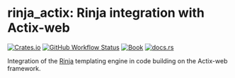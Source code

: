 # rinja_actix: Rinja integration with Actix-web

[![Crates.io](https://img.shields.io/crates/v/rinja_actix?logo=rust&style=flat-square&logoColor=white "Crates.io")](https://crates.io/crates/rinja_actix)
[![GitHub Workflow Status](https://img.shields.io/github/actions/workflow/status/rinja-rs/rinja/rust.yml?branch=master&logo=github&style=flat-square&logoColor=white "GitHub Workflow Status")](https://github.com/rinja-rs/rinja/actions/workflows/rust.yml)
[![Book](https://img.shields.io/readthedocs/rinja?label=book&logo=readthedocs&style=flat-square&logoColor=white "Book")](https://rinja.readthedocs.io/)
[![docs.rs](https://img.shields.io/docsrs/rinja_actix?logo=docsdotrs&style=flat-square&logoColor=white "docs.rs")](https://docs.rs/rinja_actix/)

Integration of the [Rinja](https://github.com/rinja-rs/rinja) templating engine in
code building on the Actix-web framework.
